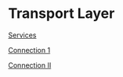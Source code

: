 # Transport Layer

[Services](Transport%20Layer/Services.md)

[Connection 1](Transport%20Layer/Connection%201.md)

[Connection II](Transport%20Layer/Connection%20II.md)